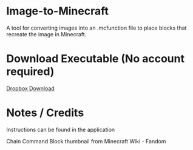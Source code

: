# Image-to-Minecraft
A tool for converting images into an .mcfunction file to place blocks that recreate the image in Minecraft.

# Download Executable (No account required)
[Dropbox Download](https://www.dropbox.com/scl/fi/hhzi6krv1obu86a060418/image_to_minecraft.exe?rlkey=f1g7sxc9vo3gy7b3a8c4yb4c7&st=prryoqua&dl=0)

# Notes / Credits
Instructions can be found in the application

Chain Command Block thumbnail from Minecraft Wiki - Fandom




